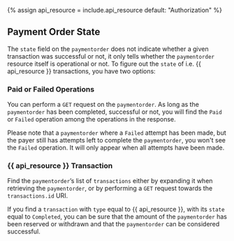 {% assign api_resource = include.api_resource default: "Authorization" %} 

## Payment Order State

The `state` field on the `paymentorder` does not indicate whether a
given transaction was successful or not, it only tells whether the
`paymentorder` resource itself is operational or not. To figure out
the `state` of i.e. {{ api_resource }} transactions, you have two options:

### Paid or Failed Operations

You can perform a `GET` request on the `paymentorder`. As long as the
`paymentorder` has been completed, successful or not, you will find the
`Paid` or `Failed` operation among the operations in the response. 

Please note that a `paymentorder` where a `Failed` attempt has been made,
but the payer still has attempts left to complete the `paymentorder`, you
won't see the `Failed` operation. It will only appear when all attempts have
been made.

### {{ api_resource }} Transaction

Find the `paymentorder`’s list of `transactions` either by expanding
it when retrieving the `paymentorder`, or by performing a `GET`
request towards the `transactions.id` URI.

If you find a `transaction` with `type` equal to {{ api_resource }}, with its
`state` equal to `Completed`, you can be sure that the amount of the
`paymentorder` has been reserved or withdrawn and that the `paymentorder` can be
considered successful.